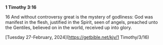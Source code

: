 **1 Timothy 3:16**

16 And without controversy great is the mystery of godliness: God was manifest in the flesh, justified in the Spirit, seen of angels, preached unto the Gentiles, believed on in the world, received up into glory. 

[Tuesday 27-February, 2024](https://getbible.net/kjv/1 Timothy/3/16)
